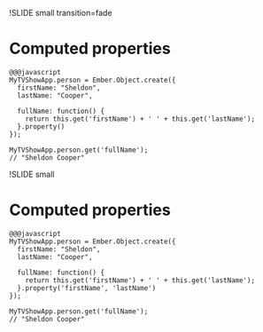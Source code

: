 !SLIDE small transition=fade
# Computed properties

    @@@javascript
    MyTVShowApp.person = Ember.Object.create({
      firstName: "Sheldon",
      lastName: "Cooper",

      fullName: function() {
        return this.get('firstName') + ' ' + this.get('lastName');
      }.property()
    });

    MyTVShowApp.person.get('fullName');
    // "Sheldon Cooper"

!SLIDE small
# Computed properties

    @@@javascript
    MyTVShowApp.person = Ember.Object.create({
      firstName: "Sheldon",
      lastName: "Cooper",

      fullName: function() {
        return this.get('firstName') + ' ' + this.get('lastName');
      }.property('firstName', 'lastName')
    });

    MyTVShowApp.person.get('fullName');
    // "Sheldon Cooper"

